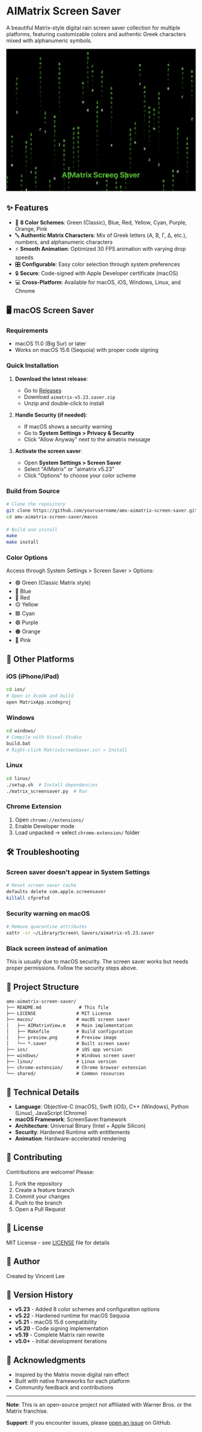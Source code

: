 # AIMatrix Screen Saver

A beautiful Matrix-style digital rain screen saver collection for multiple platforms, featuring customizable colors and authentic Greek characters mixed with alphanumeric symbols.

![AIMatrix Screen Saver Preview](macos/preview.png)

## ✨ Features

- 🎨 **8 Color Schemes**: Green (Classic), Blue, Red, Yellow, Cyan, Purple, Orange, Pink
- 🔤 **Authentic Matrix Characters**: Mix of Greek letters (Α, Β, Γ, Δ, etc.), numbers, and alphanumeric characters
- ⚡ **Smooth Animation**: Optimized 30 FPS animation with varying drop speeds
- 🎛️ **Configurable**: Easy color selection through system preferences
- 🔒 **Secure**: Code-signed with Apple Developer certificate (macOS)
- 💻 **Cross-Platform**: Available for macOS, iOS, Windows, Linux, and Chrome

## 🖥️ macOS Screen Saver

### Requirements
- macOS 11.0 (Big Sur) or later
- Works on macOS 15.6 (Sequoia) with proper code signing

### Quick Installation

1. **Download the latest release**:
   - Go to [Releases](https://github.com/yourusername/amx-aimatrix-screen-saver/releases)
   - Download `aimatrix-v5.23.saver.zip`
   - Unzip and double-click to install

2. **Handle Security (if needed)**:
   - If macOS shows a security warning
   - Go to **System Settings > Privacy & Security**
   - Click "Allow Anyway" next to the aimatrix message

3. **Activate the screen saver**:
   - Open **System Settings > Screen Saver**
   - Select "AIMatrix" or "aimatrix v5.23"
   - Click "Options" to choose your color scheme

### Build from Source

```bash
# Clone the repository
git clone https://github.com/yourusername/amx-aimatrix-screen-saver.git
cd amx-aimatrix-screen-saver/macos

# Build and install
make
make install
```

### Color Options

Access through System Settings > Screen Saver > Options:
- 🟢 Green (Classic Matrix style)
- 🔵 Blue
- 🔴 Red
- 🟡 Yellow
- 🟦 Cyan
- 🟣 Purple
- 🟠 Orange
- 🩷 Pink

## 📱 Other Platforms

### iOS (iPhone/iPad)
```bash
cd ios/
# Open in Xcode and build
open MatrixApp.xcodeproj
```

### Windows
```bash
cd windows/
# Compile with Visual Studio
build.bat
# Right-click MatrixScreenSaver.scr > Install
```

### Linux
```bash
cd linux/
./setup.sh  # Install dependencies
./matrix_screensaver.py  # Run
```

### Chrome Extension
1. Open `chrome://extensions/`
2. Enable Developer mode
3. Load unpacked → select `chrome-extension/` folder

## 🛠️ Troubleshooting

### Screen saver doesn't appear in System Settings

```bash
# Reset screen saver cache
defaults delete com.apple.screensaver
killall cfprefsd
```

### Security warning on macOS

```bash
# Remove quarantine attributes
xattr -cr ~/Library/Screen\ Savers/aimatrix-v5.23.saver
```

### Black screen instead of animation

This is usually due to macOS security. The screen saver works but needs proper permissions. Follow the security steps above.

## 📁 Project Structure

```
amx-aimatrix-screen-saver/
├── README.md              # This file
├── LICENSE               # MIT License
├── macos/                # macOS screen saver
│   ├── AIMatrixView.m    # Main implementation
│   ├── Makefile          # Build configuration
│   ├── preview.png       # Preview image
│   └── *.saver           # Built screen saver
├── ios/                  # iOS app version
├── windows/              # Windows screen saver
├── linux/                # Linux version
├── chrome-extension/     # Chrome browser extension
└── shared/               # Common resources
```

## 🔧 Technical Details

- **Language**: Objective-C (macOS), Swift (iOS), C++ (Windows), Python (Linux), JavaScript (Chrome)
- **macOS Framework**: ScreenSaver.framework
- **Architecture**: Universal Binary (Intel + Apple Silicon)
- **Security**: Hardened Runtime with entitlements
- **Animation**: Hardware-accelerated rendering

## 🤝 Contributing

Contributions are welcome! Please:
1. Fork the repository
2. Create a feature branch
3. Commit your changes
4. Push to the branch
5. Open a Pull Request

## 📄 License

MIT License - see [LICENSE](LICENSE) file for details

## 👤 Author

Created by Vincent Lee

## 📝 Version History

- **v5.23** - Added 8 color schemes and configuration options
- **v5.22** - Hardened runtime for macOS Sequoia
- **v5.21** - macOS 15.6 compatibility
- **v5.20** - Code signing implementation
- **v5.19** - Complete Matrix rain rewrite
- **v5.0+** - Initial development iterations

## 🙏 Acknowledgments

- Inspired by the Matrix movie digital rain effect
- Built with native frameworks for each platform
- Community feedback and contributions

---

**Note**: This is an open-source project not affiliated with Warner Bros. or the Matrix franchise.

**Support**: If you encounter issues, please [open an issue](https://github.com/yourusername/amx-aimatrix-screen-saver/issues) on GitHub.